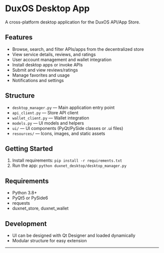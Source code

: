 # DuxOS Desktop App

A cross-platform desktop application for the DuxOS API/App Store.

## Features
- Browse, search, and filter APIs/apps from the decentralized store
- View service details, reviews, and ratings
- User account management and wallet integration
- Install desktop apps or invoke APIs
- Submit and view reviews/ratings
- Manage favorites and usage
- Notifications and settings

## Structure
- `desktop_manager.py` — Main application entry point
- `api_client.py` — Store API client
- `wallet_client.py` — Wallet integration
- `models.py` — UI models and helpers
- `ui/` — UI components (PyQt/PySide classes or .ui files)
- `resources/` — Icons, images, and static assets

## Getting Started
1. Install requirements: `pip install -r requirements.txt`
2. Run the app: `python duxnet_desktop/desktop_manager.py`

## Requirements
- Python 3.8+
- PyQt5 or PySide6
- requests
- duxnet_store, duxnet_wallet

## Development
- UI can be designed with Qt Designer and loaded dynamically
- Modular structure for easy extension

--- 